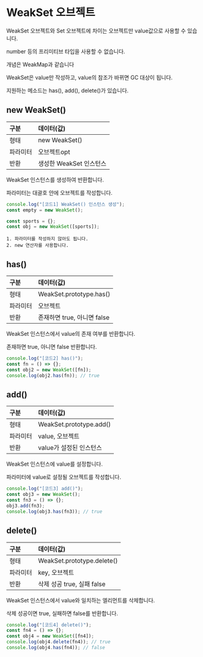 # WeakSet 오브젝트

WeakSet 오브젝트와 Set 오브젝트에 차이는 오브젝트만 value값으로 사용할 수 있습니다.

number 등의 프리미티브 타입을 사용할 수 없습니다.

개념은 WeakMap과 같습니다

WeakSet은 value만 작성하고, value의 참조가 바뀌면 GC 대상이 됩니다.

지원하는 메소드는 has(), add(), delete()가 있습니다.

## new WeakSet()

| 구분     | 데이터(값)              |
| :------- | :---------------------- |
| 형태     | new WeakSet()           |
| 파라미터 | 오브젝트opt             |
| 반환     | 생성한 WeakSet 인스턴스 |

WeakSet 인스턴스를 생성하여 반환합니다.

파라미터는 대괄호 안에 오브젝트를 작성합니다.

```js
console.log("[코드1] WeakSet() 인스턴스 생성");
const empty = new WeakSet();

const sports = {};
const obj = new WeakSet([sports]);
```

    1. 파라미터를 작성하지 않아도 됩니다.
    2. new 연산자를 사용합니다.

## has()

| 구분     | 데이터(값)                  |
| :------- | :-------------------------- |
| 형태     | WeakSet.prototype.has()     |
| 파라미터 | 오브젝트                    |
| 반환     | 존재하면 true, 아니면 false |

WeakSet 인스턴스에서 value의 존재 여부를 반환합니다.

존재하면 true, 아니면 false 반환합니다.

```js
console.log("[코드2] has()");
const fn = () => {};
const obj2 = new WeakSet([fn]);
console.log(obj2.has(fn)); // true
```

## add()

| 구분     | 데이터(값)              |
| :------- | :---------------------- |
| 형태     | WeakSet.prototype.add() |
| 파라미터 | value, 오브젝트         |
| 반환     | value가 설정된 인스턴스 |

WeakSet 인스턴스에 value를 설정합니다.

파라미터에 value로 설정될 오브젝트를 작성합니다.

```js
console.log("[코드3] add()");
const obj3 = new WeakSet();
const fn3 = () => {};
obj3.add(fn3);
console.log(obj3.has(fn3)); // true
```

## delete()

| 구분     | 데이터(값)                 |
| :------- | :------------------------- |
| 형태     | WeakSet.prototype.delete() |
| 파라미터 | key, 오브젝트              |
| 반환     | 삭제 성공 true, 실패 false |

WeakSet 인스턴스에서 value와 일치하는 엘리먼트를 삭제합니다.

삭제 성공이면 true, 실패하면 false를 반환합니다.

```js
console.log("[코드4] delete()");
const fn4 = () => {};
const obj4 = new WeakSet([fn4]);
console.log(obj4.delete(fn4)); // true
console.log(obj4.has(fn4)); // false
```
